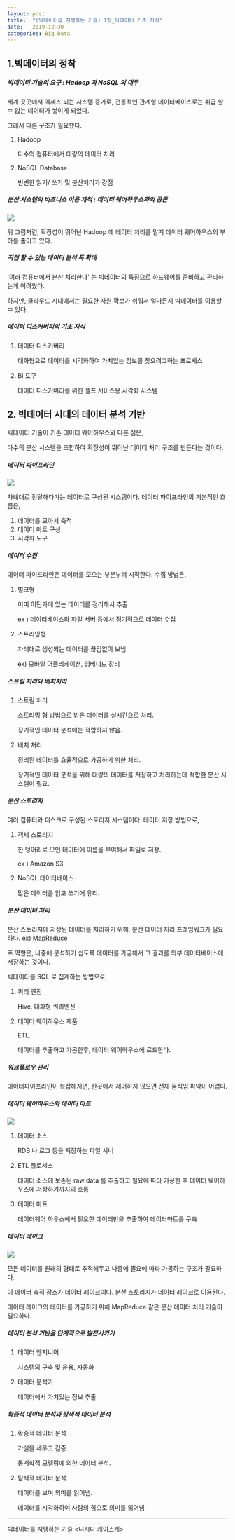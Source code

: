 ```yaml
---
layout: post
title:  "[빅데이터를 지탱하는 기술] 1장_빅데이터 기초 지식"
date:   2019-12-30
categories: Big Data
---
```


## 1.빅데이터의 정착

##### 빅데이터 기술의 요구 : Hadoop 과 NoSQL 의 대두

세계 곳곳에서 엑세스 되는 시스템 증가로, 전통적인 관계형 데이터베이스로는 취급 할 수 없는 데이터가 쌓이게 되었다.

그래서 다른 구조가 필요했다.

1. Hadoop 

   다수의 컴퓨터에서 대량의 데이터 처리

2. NoSQL Database 

   빈번한 읽기/ 쓰기 및 분산처리가 강점

##### 분산 시스템의 비즈니스 이용 개척 : 데이터 웨어하우스와의 공존 

![](/image/bigdata_datawarehouse.png)

위 그림처럼, 확장성이 뛰어난 Hadoop 에 데이터 처리를 맡겨 데이터 웨어하우스의 부하를 줄이고 있다.

##### 직접 할 수 있는 데이터 분석 폭 확대

'여러 컴퓨터에서 분산 처리한다' 는 빅데이터의 특징으로 하드웨어를 준비하고 관리하는게 어려웠다. 

하지만, 클라우드 시대에서는 필요한 자원 확보가 쉬워서 얼마든지 빅데이터를 이용할 수 있다.

##### 데이터 디스커버리의 기초 지식

1. 데이터 디스커버리

   대화형으로 데이터를 시각화하여 가치있는 정보를 찾으려고하는 프로세스

2. BI 도구

   데이터 디스커버리를 위한 셀프 서비스용 시각화 시스템

## 2. 빅데이터 시대의 데이터 분석 기반

빅데이터 기술이 기존 데이터 웨어하우스와 다른 점은,

다수의 분산 시스템을 조합하여 확장성이 뛰어난 데이터 처리 구조를 만든다는 것이다.

##### 데이터 파이프라인

![](/image/bigdata_data_pipeline.png)

차례대로 전달해다가는 데이터로 구성된 시스템이다. 데이터 파이프라인의 기본적인 흐름은,

1. 데이터를 모아서 축적
2. 데이터 마트 구성
3. 시각화 도구

##### 데이터 수집

데이터 파이프라인은 데이터를 모으는 부분부터 시작한다. 수집 방법은,

1. 벌크형

   이미 어딘가에 있는 데이터를 정리해서 추출

   ex ) 데이터베이스와 파일 서버 등에서 정기적으로 데이터 수집

2. 스트리밍형

   차례대로 생성되는 데이터를 끊임없이 보냄

   ex) 모바일 어플리케이션, 임베디드 장비

##### 스트림 처리와 배치처리

1. 스트림 처리

   스트리밍 형 방법으로 받은 데이터를 실시간으로 처리.

   장기적인 데이터 분석에는 적합하지 않음.

2. 배치 처리

   정리된 데이터를 효율적으로 가공하기 위한 처리.

   장기적인 데이터 분석을 위해 대량의 데이터를 저장하고 처리하는데 적합한 분산 시스템이 필요.

##### 분산 스토리지

여러 컴퓨터와 디스크로 구성된 스토리지 시스템이다. 데이터 저장 방법으로,

1. 객체 스토리지

   한 덩어리로 모인 데이터에 이름을 부여해서 파일로 저장.

   ex ) Amazon S3

2. NoSQL 데이터베이스

   많은 데이터를 읽고 쓰기에 유리.

##### 분산 데이터 처리

분산 스토리지에 저장된 데이터를 처리하기 위해, 분산 데이터 처리 프레임워크가 필요하다. ex) MapReduce

주 역할은, 나중에 분석하기 쉽도록 데이터를 가공해서 그 결과를 외부 데이터베이스에 저장하는 것이다.

빅데이터를 SQL 로 집계하는 방법으로,

1. 쿼리 엔진

   Hive, 대화형 쿼리엔진

2. 데이터 웨어하우스 제품

   ETL. 

   데이터를 추출하고 가공한후, 데이터 웨어하우스에 로드한다.

##### 워크플로우 관리

데이터파이프라인이 복잡해지면, 한곳에서 제어하지 않으면 전체 움직임 파악이 어렵다.

##### 데이터 웨어하우스와 데이터 마트

![](/image/bigdata_data_pipeline_warehouse.png)

1. 데이터 소스

   RDB 나 로그 등을 저장하는 파일 서버

2. ETL 플로세스

   데이터 소스에 보존된 raw data 를 추출하고 필요에 따라 가공한 후 데이터 웨어하우스에 저장하기까지의 흐름

3. 데이터 마트

   데이터웨어 하우스에서 필요한 데이터만을 추출하여 데이터마트를 구축

##### 데이터 레이크

![](/image/bigdata_data_pipeline_lake.png)

모든 데이터를 원래의 형태로 추적해두고 나중에 필요에 따라 가공하는 구조가 필요하다.

이 데이터 축적 장소가 데이터 레이크이다. 분산 스토리지가 데이터 레이크로 이용된다. 

데이터 레이크의 데이터를 가공하기 위해 MapReduce 같은 분산 데이터 처리 기술이 필요하다.

##### 데이터 분석 기반을 단계적으로 발전시키기

1. 데이터 엔지니어

   시스템의 구축 및 운용, 자동화

2. 데이터 분석가

   데이터에서 가치있는 정보 추출

##### 확증적 데이터 분석과 탐색적 데이터 분석

1. 확증적 데이터 분석

   가설을 세우고 검증.

   통계학적 모델링에 의한 데이터 분석.

2. 탐색적 데이터 분석

   데이터를 보며 의미를 읽어냄.

   데이터를 시각화하여 사람의 힘으로 의미를 읽어냄

---

빅데이터를 지탱하는 기술 <니시다 케이스케>